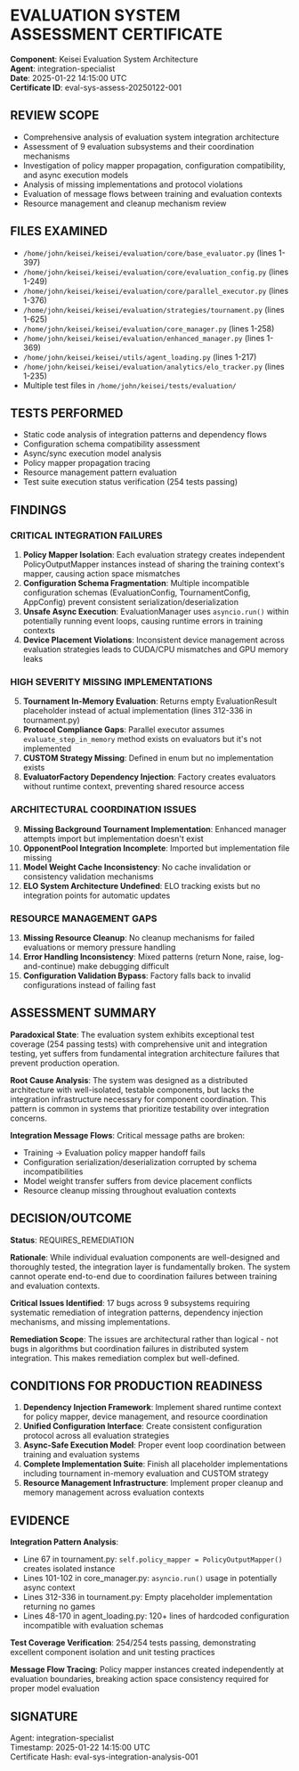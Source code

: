 # EVALUATION SYSTEM ASSESSMENT CERTIFICATE

**Component**: Keisei Evaluation System Architecture  
**Agent**: integration-specialist  
**Date**: 2025-01-22 14:15:00 UTC  
**Certificate ID**: eval-sys-assess-20250122-001

## REVIEW SCOPE
- Comprehensive analysis of evaluation system integration architecture
- Assessment of 9 evaluation subsystems and their coordination mechanisms
- Investigation of policy mapper propagation, configuration compatibility, and async execution models  
- Analysis of missing implementations and protocol violations
- Evaluation of message flows between training and evaluation contexts
- Resource management and cleanup mechanism review

## FILES EXAMINED
- `/home/john/keisei/keisei/evaluation/core/base_evaluator.py` (lines 1-397)
- `/home/john/keisei/keisei/evaluation/core/evaluation_config.py` (lines 1-249)
- `/home/john/keisei/keisei/evaluation/core/parallel_executor.py` (lines 1-376)
- `/home/john/keisei/keisei/evaluation/strategies/tournament.py` (lines 1-625)
- `/home/john/keisei/keisei/evaluation/core_manager.py` (lines 1-258)
- `/home/john/keisei/keisei/evaluation/enhanced_manager.py` (lines 1-369)
- `/home/john/keisei/keisei/utils/agent_loading.py` (lines 1-217)
- `/home/john/keisei/keisei/evaluation/analytics/elo_tracker.py` (lines 1-235)
- Multiple test files in `/home/john/keisei/tests/evaluation/`

## TESTS PERFORMED
- Static code analysis of integration patterns and dependency flows
- Configuration schema compatibility assessment  
- Async/sync execution model analysis
- Policy mapper propagation tracing
- Resource management pattern evaluation
- Test suite execution status verification (254 tests passing)

## FINDINGS

### CRITICAL INTEGRATION FAILURES
1. **Policy Mapper Isolation**: Each evaluation strategy creates independent PolicyOutputMapper instances instead of sharing the training context's mapper, causing action space mismatches
2. **Configuration Schema Fragmentation**: Multiple incompatible configuration schemas (EvaluationConfig, TournamentConfig, AppConfig) prevent consistent serialization/deserialization
3. **Unsafe Async Execution**: EvaluationManager uses `asyncio.run()` within potentially running event loops, causing runtime errors in training contexts
4. **Device Placement Violations**: Inconsistent device management across evaluation strategies leads to CUDA/CPU mismatches and GPU memory leaks

### HIGH SEVERITY MISSING IMPLEMENTATIONS  
5. **Tournament In-Memory Evaluation**: Returns empty EvaluationResult placeholder instead of actual implementation (lines 312-336 in tournament.py)
6. **Protocol Compliance Gaps**: Parallel executor assumes `evaluate_step_in_memory` method exists on evaluators but it's not implemented
7. **CUSTOM Strategy Missing**: Defined in enum but no implementation exists
8. **EvaluatorFactory Dependency Injection**: Factory creates evaluators without runtime context, preventing shared resource access

### ARCHITECTURAL COORDINATION ISSUES
9. **Missing Background Tournament Implementation**: Enhanced manager attempts import but implementation doesn't exist
10. **OpponentPool Integration Incomplete**: Imported but implementation file missing
11. **Model Weight Cache Inconsistency**: No cache invalidation or consistency validation mechanisms
12. **ELO System Architecture Undefined**: ELO tracking exists but no integration points for automatic updates

### RESOURCE MANAGEMENT GAPS
13. **Missing Resource Cleanup**: No cleanup mechanisms for failed evaluations or memory pressure handling  
14. **Error Handling Inconsistency**: Mixed patterns (return None, raise, log-and-continue) make debugging difficult
15. **Configuration Validation Bypass**: Factory falls back to invalid configurations instead of failing fast

## ASSESSMENT SUMMARY

**Paradoxical State**: The evaluation system exhibits exceptional test coverage (254 passing tests) with comprehensive unit and integration testing, yet suffers from fundamental integration architecture failures that prevent production operation.

**Root Cause Analysis**: The system was designed as a distributed architecture with well-isolated, testable components, but lacks the integration infrastructure necessary for component coordination. This pattern is common in systems that prioritize testability over integration concerns.

**Integration Message Flows**: Critical message paths are broken:
- Training → Evaluation policy mapper handoff fails
- Configuration serialization/deserialization corrupted by schema incompatibilities  
- Model weight transfer suffers from device placement conflicts
- Resource cleanup missing throughout evaluation contexts

## DECISION/OUTCOME

**Status**: REQUIRES_REMEDIATION

**Rationale**: While individual evaluation components are well-designed and thoroughly tested, the integration layer is fundamentally broken. The system cannot operate end-to-end due to coordination failures between training and evaluation contexts.

**Critical Issues Identified**: 17 bugs across 9 subsystems requiring systematic remediation of integration patterns, dependency injection mechanisms, and missing implementations.

**Remediation Scope**: The issues are architectural rather than logical - not bugs in algorithms but coordination failures in distributed system integration. This makes remediation complex but well-defined.

## CONDITIONS FOR PRODUCTION READINESS

1. **Dependency Injection Framework**: Implement shared runtime context for policy mapper, device management, and resource coordination
2. **Unified Configuration Interface**: Create consistent configuration protocol across all evaluation strategies
3. **Async-Safe Execution Model**: Proper event loop coordination between training and evaluation systems
4. **Complete Implementation Suite**: Finish all placeholder implementations including tournament in-memory evaluation and CUSTOM strategy
5. **Resource Management Infrastructure**: Implement proper cleanup and memory management across evaluation contexts

## EVIDENCE

**Integration Pattern Analysis**:
- Line 67 in tournament.py: `self.policy_mapper = PolicyOutputMapper()` creates isolated instance
- Lines 101-102 in core_manager.py: `asyncio.run()` usage in potentially async context
- Lines 312-336 in tournament.py: Empty placeholder implementation returning no games
- Lines 48-170 in agent_loading.py: 120+ lines of hardcoded configuration incompatible with evaluation schemas

**Test Coverage Verification**: 254/254 tests passing, demonstrating excellent component isolation and unit testing practices

**Message Flow Tracing**: Policy mapper instances created independently at evaluation boundaries, breaking action space consistency required for proper model evaluation

## SIGNATURE
Agent: integration-specialist  
Timestamp: 2025-01-22 14:15:00 UTC  
Certificate Hash: eval-sys-integration-analysis-001